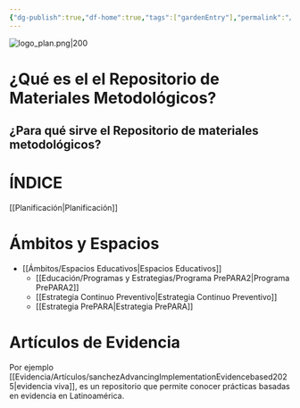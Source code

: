 ```yaml
---
{"dg-publish":true,"df-home":true,"tags":["gardenEntry"],"permalink":"/bienvenida/","dgPassFrontmatter":true,"noteIcon":"","updated":"2025-06-27T14:56:04.578-04:00"}
---
```


![logo_plan.png|200](/img/user/Imagenes/logo_plan.png)
# ¿Qué es el el Repositorio de Materiales Metodológicos?

## ¿Para qué sirve el Repositorio de materiales metodológicos?

# ÍNDICE

[[Planificación\|Planificación]]

# Ámbitos y Espacios
- [[Ámbitos/Espacios Educativos\|Espacios Educativos]]
	- [[Educación/Programas y Estrategias/Programa PrePARA2\|Programa PrePARA2]]
	- [[Estrategia Continuo Preventivo\|Estrategia Continuo Preventivo]]
	- [[Estrategia PrePARA\|Estrategia PrePARA]]


# Artículos de Evidencia 

Por ejemplo [[Evidencia/Artículos/sanchezAdvancingImplementationEvidencebased2025\|evidencia viva]], es un repositorio que permite conocer prácticas basadas en evidencia en Latinoamérica.